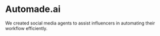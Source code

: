 # Automade.ai
We created social media agents to assist influencers in automating their workflow efficiently.
